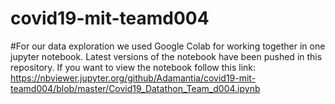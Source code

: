 # covid19-mit-teamd004

#For our data exploration we used Google Colab for working together in one jupyter notebook. Latest versions of the notebook have been pushed in this repository. If you want to view the notebook follow this link: https://nbviewer.jupyter.org/github/Adamantia/covid19-mit-teamd004/blob/master/Covid19_Datathon_Team_d004.ipynb
